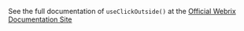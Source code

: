 See the full documentation of `useClickOutside()` at the 
[Official Webrix Documentation Site](http://webrix.amdocs.com/docs/hooks/useClickOutside)